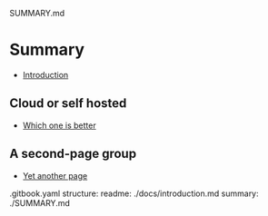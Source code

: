 SUMMARY.md
# Summary

* [Introduction](docs/introduction.md)

## Cloud or self hosted

* [Which one is better](docs/cloudOrSelfHosted/prosAndCons.md)

## A second-page group

* [Yet another page](docs/d.md)

.gitbook.yaml
structure:
  readme: ./docs/introduction.md
  summary: ./SUMMARY.md